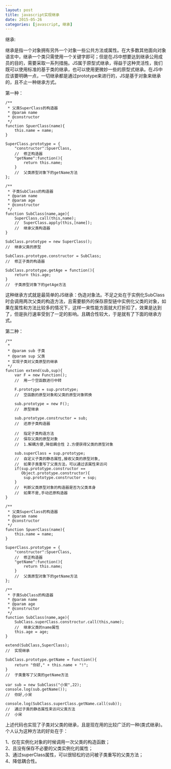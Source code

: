 ```yaml
---
layout: post
title: javascript实现继承
date: 2015-05-26
categories: [javascript, 继承]
---
```


继承:

继承是指一个对象拥有另外一个对象一些公共方法或属性。在大多数其他面向对象语言中，继承一个类只需使用一个关键字即可；但是在JS中想要达到继承公用成员的目的，需要采取一系列措施。JS属于原型式继承，得益于这种灵活性，我们既可以使用标准的基于类的继承，也可以使用更微妙一些的原型式继承。在JS中应该要明确一点，一切继承都是通过prototype来进行的，JS是基于对象来继承的，且不止一种继承方式。

第一种：

	/**
     * 父类SuperClass的构造器
     * @param name
     * @constructor
     */
	function SpuerClass(name){
		this.name = name;	
	}
	
	SuperClass.prototype = {
		"constructor":SpuerClass,
		//	修正构造器
		"getName":function(){
			return this.name;
		}
		//	父类原型对象下的getName方法
	};

	/**
     * 子类SubClass的构造器
     * @param name
     * @param age
     * @constructor
     */
	function SubClass(name,age){
		SuperClass.call(this,name);
		//	SuperClass.apply(this,[name]);
		//	继承父类构造器
	}
	
	SubClass.prototype = new SuperClass();
	//	继承父类的原型
	
	SubClass.prototype.constructor = SubClass;
	//	修正子类的构造器

	SubClass.prototype.getAge = function(){
		return this.age;
	}
	//	子类原型对象下的getAge方法

这种继承方式就是最简单的JS继承：伪造对象法。不足之处在于实例化SubClass时会调用两次父类的构造方法，且需要额外的保存原型链中实例化父类的对象，如果在属性和方法比较多的情况下，这样一来性能方面就大打折扣了，效果是达到了，但是执行速率受到了一定的影响。且耦合性较大，于是就有了下面的继承方式。

第二种：

	/**
     *
     * @param sub 子类
     * @param sup 父类
     * 实现子类对父类原型的继承
     */
    function extend(sub,sup){       
        var F = new Function();
		//  用一个空函数进行中转
        
        F.prototype = sup.prototype;
        //  空函数的原型对象和父类的原型对象转换

        sub.prototype = new F();
		//  原型继承
        
        sub.prototype.constructor = sub;
	    //  还原子类构造器

		//  指定子类构造方法
        //  保存父类的原型对象
		//  1.解耦方便,降低耦合性 2.方便获得父类的原型对象

        sub.superClass = sup.prototype;
		//  自定义子类的静态属性,接收父类的原型对象,
		//	如果子类重写了父类方法，可以通过该属性来访问
        if(sup.prototype.constructor == 
		   Object.prototype.constructor){
            sup.prototype.constructor = sup;
        }
        //  判断父类原型对象的构造器是否为父类本身
		//	如果不是,手动还原构造器
    }

	/**
     * 父类SuperClass的构造器
     * @param name
     * @constructor
     */
	function SpuerClass(name){
		this.name = name;	
	}
	
	SuperClass.prototype = {
		"constructor":SpuerClass,
		//	修正构造器
		"getName":function(){
			return this.name;
		}
		//	父类原型对象下的getName方法
	};

	/**
     * 子类SubClass的构造器
     * @param name
     * @param age
     * @constructor
     */
	function SubClass(name,age){
		SubClass.superClass.constroctur.call(this,name);
		//	继承父类的name属性
		this.age = age;
	}
	
	extend(SubClass,SuperClass);
	//	实现继承

	SubClass.prototype.getName = function(){
		return "你好," + this.name + "!";
	}
	//	子类重写了父类的getName方法

	var sub = new SubClass("小宋",22);
	console.log(sub.getName());
	//	你好,小宋

	console.log(SubClass.superClass.getName.call(sub));
	//	通过子类的静态属性来访问父类方法
	//	小宋
	
上述代码也实现了子类对父类的继承，且是现在用的比较广泛的一种(类式继承)。
个人认为这种方法的好处在于：

1、仅在实例化对象的时候调用一次父类的构造函数；   
2、且没有保存不必要的父类实例化的属性；   
3、通过superClass属性，可以很轻松的访问被子类重写的父类方法；   
4、降低耦合性。